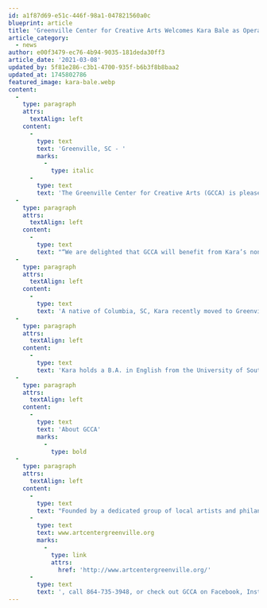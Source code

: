 ```yaml
---
id: a1f87d69-e51c-446f-98a1-047821560a0c
blueprint: article
title: 'Greenville Center for Creative Arts Welcomes Kara Bale as Operations Manager'
article_category:
  - news
author: e00f3479-ec76-4b94-9035-181deda30ff3
article_date: '2021-03-08'
updated_by: 5f81e286-c3b1-4700-935f-b6b3f8b8baa2
updated_at: 1745802786
featured_image: kara-bale.webp
content:
  -
    type: paragraph
    attrs:
      textAlign: left
    content:
      -
        type: text
        text: 'Greenville, SC - '
        marks:
          -
            type: italic
      -
        type: text
        text: 'The Greenville Center for Creative Arts (GCCA) is pleased to announce the appointment of Kara Bale as Operations Manager. Kara is a non-profit administrative professional with more than 15 years of experience in operational support and organizational communications. During her career, she has worked with a variety of organizations, always with the goal of supporting mission-driven enterprises that benefit people, the community, and the planet.'
  -
    type: paragraph
    attrs:
      textAlign: left
    content:
      -
        type: text
        text: "“We are delighted that GCCA will benefit from Kara’s non-profit and operational experience, as well as her commitment to making an impact in the community,” says Kim Fabian, Executive Director of the Greenville Center for Creative Arts. “In this critical time for our growth, her skills will help us take our facility and outreach to the next level so all members of our community feel welcome and have a great experience when they engage with GCCA.”\_\_\_"
  -
    type: paragraph
    attrs:
      textAlign: left
    content:
      -
        type: text
        text: 'A native of Columbia, SC, Kara recently moved to Greenville after a long stay in Charleston, where she was Administrative and Communications Manager for the Avian Conservation Center, or Center for Birds of Prey. During her time at Birds of Prey, she helped the organization grow extensively by expanding communications and fundraising events, while also improving internal processes and increasing operational efficiencies. Kara excels at stewardship and has demonstrated acumen in logistics and coordination, an important set of skills that will support GCCA’s continued growth.'
  -
    type: paragraph
    attrs:
      textAlign: left
    content:
      -
        type: text
        text: 'Kara holds a B.A. in English from the University of South Carolina and received her M.B.A. from the University of Denver. A long-time proponent of the creative arts, when not in the outdoors with her two adopted pups, Loca and Zee, Kara enjoys painting, writing, and listening to music.'
  -
    type: paragraph
    attrs:
      textAlign: left
    content:
      -
        type: text
        text: 'About GCCA'
        marks:
          -
            type: bold
  -
    type: paragraph
    attrs:
      textAlign: left
    content:
      -
        type: text
        text: "Founded by a dedicated group of local artists and philanthropists, Greenville Center for Creative Arts opened in May 2015 as a community hub for the visual arts. A 501(c)(3) non-profit organization, its mission is to enrich the cultural fabric of the community through visual arts promotion, education, and inspiration. GCCA provides art education to more than 900 people each year, showcases local artists, and nurtures appreciation and enjoyment in the visual arts. Located in the historic Brandon Mill in the Village of West Greenville, GCCA houses 15 artists' studios, an emerging artists’ fellowship, free exhibitions and community programs, and classes for all ages. For more information, visit "
      -
        type: text
        text: www.artcentergreenville.org
        marks:
          -
            type: link
            attrs:
              href: 'http://www.artcentergreenville.org/'
      -
        type: text
        text: ', call 864-735-3948, or check out GCCA on Facebook, Instagram, and YouTube.'
---
```

